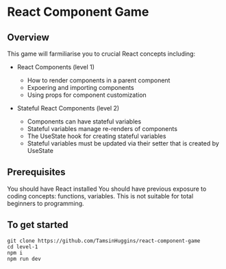 # React Component Game

## Overview
This game will farmiliarise you to crucial React concepts including:
- React Components (level 1)
    - How to render components in a parent component
    - Expoering and importing components
    - Using props for component customization

- Stateful React Components (level 2)
    - Components can have stateful variables
    - Stateful variables manage re-renders of components
    - The UseState hook for creating stateful variables 
    - Stateful variables must be updated via their setter that is created by UseState


## Prerequisites
You should have React installed
You should have previous exposure to coding concepts: functions, variables. This is not suitable for total beginners to programming.

## To get started


```
git clone https://github.com/TamsinHuggins/react-component-game
cd level-1
npm i
npm run dev
```
